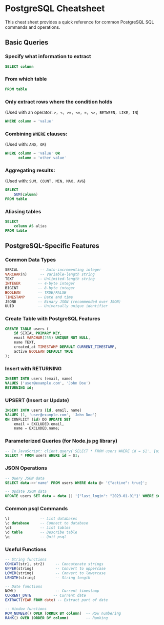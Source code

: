 # PostgreSQL Cheatsheet

This cheat sheet provides a quick reference for common PostgreSQL SQL commands and operations.

## Basic Queries

### Specify what information to extract

```sql
SELECT column
```

### From which table

```sql
FROM table
```

### Only extract rows where the condition holds

(Used with an operator: `>, <, >=, <=, =, <>, BETWEEN, LIKE, IN`)

```sql
WHERE column = 'value'
```

### Combining `WHERE` clauses:

(Used with: `AND, OR`)

```sql
WHERE column = 'value' OR
      column = 'other value'
```

### Aggregating results:

(Used with: `SUM, COUNT, MIN, MAX, AVG`)

```sql
SELECT
    SUM(column)
FROM table
```

### Aliasing tables

```sql
SELECT
    column AS alias
FROM table
```

## PostgreSQL-Specific Features

### Common Data Types
```sql
SERIAL          -- Auto-incrementing integer
VARCHAR(n)      -- Variable-length string
TEXT           -- Unlimited-length string
INTEGER        -- 4-byte integer
BIGINT         -- 8-byte integer
BOOLEAN        -- TRUE/FALSE
TIMESTAMP      -- Date and time
JSONB          -- Binary JSON (recommended over JSON)
UUID           -- Universally unique identifier
```

### Create Table with PostgreSQL Features
```sql
CREATE TABLE users (
    id SERIAL PRIMARY KEY,
    email VARCHAR(255) UNIQUE NOT NULL,
    name TEXT,
    created_at TIMESTAMP DEFAULT CURRENT_TIMESTAMP,
    active BOOLEAN DEFAULT TRUE
);
```

### Insert with RETURNING
```sql
INSERT INTO users (email, name) 
VALUES ('user@example.com', 'John Doe') 
RETURNING id;
```

### UPSERT (Insert or Update)
```sql
INSERT INTO users (id, email, name) 
VALUES (1, 'user@example.com', 'John Doe')
ON CONFLICT (id) DO UPDATE SET 
    email = EXCLUDED.email,
    name = EXCLUDED.name;
```

### Parameterized Queries (for Node.js pg library)
```sql
-- In JavaScript: client.query('SELECT * FROM users WHERE id = $1', [userId])
SELECT * FROM users WHERE id = $1;
```

### JSON Operations
```sql
-- Query JSON data
SELECT data->>'name' FROM users WHERE data @> '{"active": true}';

-- Update JSON data
UPDATE users SET data = data || '{"last_login": "2023-01-01"}' WHERE id = 1;
```

### Common psql Commands
```sql
\l              -- List databases
\c database     -- Connect to database
\dt             -- List tables
\d table        -- Describe table
\q              -- Quit psql
```

### Useful Functions
```sql
-- String functions
CONCAT(str1, str2)     -- Concatenate strings
UPPER(string)          -- Convert to uppercase
LOWER(string)          -- Convert to lowercase
LENGTH(string)         -- String length

-- Date functions
NOW()                  -- Current timestamp
CURRENT_DATE          -- Current date
EXTRACT(YEAR FROM date) -- Extract part of date

-- Window functions
ROW_NUMBER() OVER (ORDER BY column)  -- Row numbering
RANK() OVER (ORDER BY column)        -- Ranking
```
